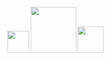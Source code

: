 <p align="center">
  <img width="50px" src="https://fr-wiki.ikoula.com/images/6/61/Php.png"/>
  <img width="105px" src="https://pluspng.com/img-png/logo-javascript-png-html-code-allows-to-embed-javascript-logo-in-your-website-587.png" />
  <img width="60px" src="https://fr-wiki.ikoula.com/images/4/4a/Nginx.png" />
</p>
